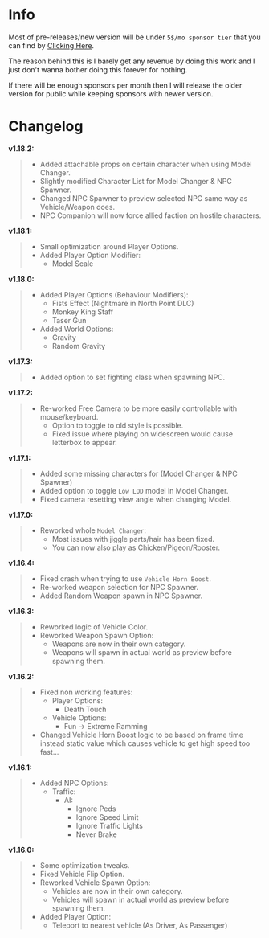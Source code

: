 # Info
Most of pre-releases/new version will be under `5$/mo sponsor tier` that you can find by [Clicking Here](https://github.com/sponsors/sneakyevil). 

The reason behind this is I barely get any revenue by doing this work and I just don't wanna bother doing this forever for nothing. 

If there will be enough sponsors per month then I will release the older version for public while keeping sponsors with newer version.

# Changelog

__v1.18.2:__
> - Added attachable props on certain character when using Model Changer.
> - Slightly modified Character List for Model Changer & NPC Spawner.
> - Changed NPC Spawner to preview selected NPC same way as Vehicle/Weapon does.
> - NPC Companion will now force allied faction on hostile characters.

__v1.18.1:__
> - Small optimization around Player Options.
> - Added Player Option Modifier:
>     - Model Scale

__v1.18.0:__
> - Added Player Options (Behaviour Modifiers):
>     - Fists Effect (Nightmare in North Point DLC)
>     - Monkey King Staff
>     - Taser Gun
> - Added World Options:
>     - Gravity
>     - Random Gravity

__v1.17.3:__
> - Added option to set fighting class when spawning NPC.

__v1.17.2:__
> - Re-worked Free Camera to be more easily controllable with mouse/keyboard.
>     - Option to toggle to old style is possible.
>     - Fixed issue where playing on widescreen would cause letterbox to appear.

__v1.17.1:__
> - Added some missing characters for (Model Changer & NPC Spawner)
> - Added option to toggle `Low LOD` model in Model Changer.
> - Fixed camera resetting view angle when changing Model.

__v1.17.0:__
> - Reworked whole `Model Changer`:
>    - Most issues with jiggle parts/hair has been fixed.
>    - You can now also play as Chicken/Pigeon/Rooster.

__v1.16.4:__
> - Fixed crash when trying to use `Vehicle Horn Boost`.
> - Re-worked weapon selection for NPC Spawner.
> - Added Random Weapon spawn in NPC Spawner.

__v1.16.3:__
> - Reworked logic of Vehicle Color.
> - Reworked Weapon Spawn Option:
>     - Weapons are now in their own category.
>     - Weapons will spawn in actual world as preview before spawning them.

__v1.16.2:__
> - Fixed non working features:
>     - Player Options: 
>         - Death Touch
>     - Vehicle Options: 
>         - Fun -> Extreme Ramming
> - Changed Vehicle Horn Boost logic to be based on frame time instead static value which causes vehicle to get high speed too fast...

__v1.16.1:__
> - Added NPC Options:
>     - Traffic:
>         - AI:
>             - Ignore Peds
>             - Ignore Speed Limit
>             - Ignore Traffic Lights
>             - Never Brake

__v1.16.0:__
> - Some optimization tweaks.
> - Fixed Vehicle Flip Option.
> - Reworked Vehicle Spawn Option:
>     - Vehicles are now in their own category.
>     - Vehicles will spawn in actual world as preview before spawning them.
> - Added Player Option:
>     - Teleport to nearest vehicle (As Driver, As Passenger)
